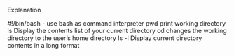 Explanation

#!/bin/bash - use bash as command interpreter
pwd  print working directory
ls  Display the contents list of your current directory
cd  changes the working directory to the user’s home directory
ls -l Display current directory contents in a long format
